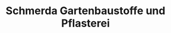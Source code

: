 ---
title: "Schmerda Gartenbaustoffe und Pflasterei"
url: /gleisdorf/schmerda-gartenbaustoffe-und-pflasterei/
shop: Baustoffe
---